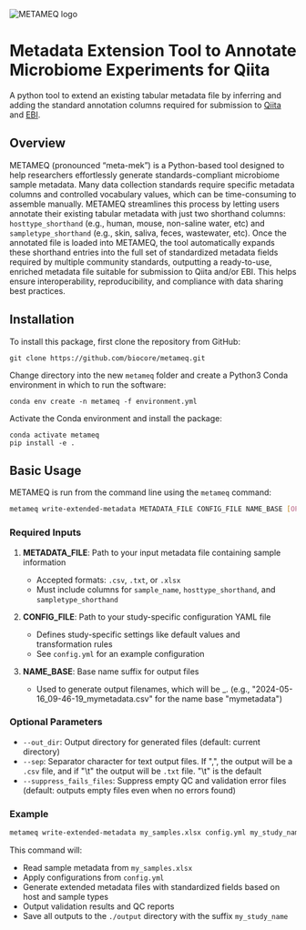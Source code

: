 ![METAMEQ logo](https://raw.githubusercontent.com/biocore/metameq/main/metameq.png?raw=true)

# Metadata Extension Tool to Annotate Microbiome Experiments for Qiita

A python tool to extend an existing tabular metadata file by inferring and adding 
the standard annotation columns required for submission to [Qiita](https://qiita.ucsd.edu/) and [EBI](https://www.ebi.ac.uk/).

## Overview

METAMEQ (pronounced “meta-mek”) is a Python-based tool designed to help researchers effortlessly generate standards-compliant microbiome sample metadata. Many data collection standards require specific metadata columns and controlled vocabulary values, which can be time-consuming to assemble manually. METAMEQ streamlines this process by letting users annotate their existing tabular metadata with just two shorthand columns: `hosttype_shorthand` (e.g., human, mouse, non-saline water, etc) and `sampletype_shorthand` (e.g., skin, saliva, feces, wastewater, etc). Once the annotated file is loaded into METAMEQ, the tool automatically expands these shorthand entries into the full set of standardized metadata fields required by multiple community standards, outputting a ready-to-use, enriched metadata file suitable for submission to Qiita and/or EBI. This helps ensure interoperability, reproducibility, and compliance with data sharing best practices.

## Installation

To install this package, first clone the repository from GitHub:

```
git clone https://github.com/biocore/metameq.git
```

Change directory into the new `metameq` folder and create a 
Python3 Conda environment in which to run the software:

```
conda env create -n metameq -f environment.yml  
```

Activate the Conda environment and install the package:

```
conda activate metameq
pip install -e .
```

## Basic Usage

METAMEQ is run from the command line using the `metameq` command: 

```bash
metameq write-extended-metadata METADATA_FILE CONFIG_FILE NAME_BASE [OPTIONS]
```

### Required Inputs

1. **METADATA_FILE**: Path to your input metadata file containing sample information
   - Accepted formats: `.csv`, `.txt`, or `.xlsx`
   - Must include columns for `sample_name`, `hosttype_shorthand`, and `sampletype_shorthand`

2. **CONFIG_FILE**: Path to your study-specific configuration YAML file
   - Defines study-specific settings like default values and transformation rules
   - See `config.yml` for an example configuration

3. **NAME_BASE**: Base name suffix for output files
   - Used to generate output filenames, which will be <timestamp>_<basename>.<extension> (e.g., "2024-05-16_09-46-19_mymetadata.csv" for the name base "mymetadata")

### Optional Parameters

- `--out_dir`: Output directory for generated files (default: current directory)
- `--sep`: Separator character for text output files.  If ",", the output will be a `.csv` file, and if "\t" the output will be `.txt` file. "\t" is the default
- `--suppress_fails_files`: Suppress empty QC and validation error files (default: outputs empty files even when no errors found)

### Example

```bash
metameq write-extended-metadata my_samples.xlsx config.yml my_study_name --out_dir ./output
```

This command will:
- Read sample metadata from `my_samples.xlsx`
- Apply configurations from `config.yml`
- Generate extended metadata files with standardized fields based on host and sample types
- Output validation results and QC reports
- Save all outputs to the `./output` directory with the suffix `my_study_name`
